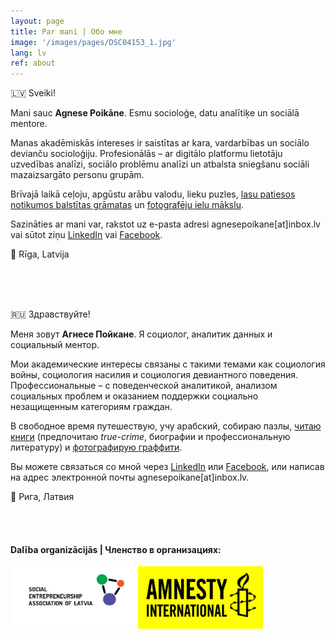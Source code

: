 ```yaml
---
layout: page
title: Par mani | Обо мне
image: '/images/pages/DSC04153_1.jpg'
lang: lv
ref: about
---
```


:latvia: Sveiki!

Mani sauc **Agnese Poikāne**. Esmu socioloģe, datu analītiķe un sociālā mentore. 

Manas akadēmiskās intereses ir saistītas ar kara, vardarbības un sociālo devianču socioloģiju. Profesionālās – ar digitālo platformu lietotāju uzvedības analīzi, sociālo problēmu analīzi un atbalsta sniegšanu sociāli mazaizsargāto personu grupām. 

Brīvajā laikā ceļoju, apgūstu arābu valodu, lieku puzles, [lasu patiesos notikumos balstītas grāmatas](https://www.goodreads.com/user/show/22833723-agnese) un [fotografēju ielu mākslu](https://www.instagram.com/street.art.photographer/). 

Sazināties ar mani var, rakstot uz e-pasta adresi agnesepoikane[at]inbox.lv vai sūtot ziņu [LinkedIn](https://www.linkedin.com/in/agnese-poikane/) vai [Facebook](https://www.facebook.com/agnese.poikane/). 

:round_pushpin: Rīga, Latvija 

<br/>
<br/>
<br/>

:ru: Здравствуйте!

Меня зовут **Агнесе Пойкане**. Я социолог, аналитик данных и социальный ментор.

Мои академические интересы связаны с такими темами как социология войны, социология насилия и социология девиантного поведения. Профессиональные – с поведенческой аналитикой, анализом социальных проблем и оказанием поддержки социально незащищенным категориям граждан.

В свободное время путешествую, учу арабский, собираю пазлы, [читаю книги](https://www.goodreads.com/user/show/22833723-agnese) (предпочитаю *true-crime*, биографии и профессиональную литературу) и [фотографирую граффити](https://www.instagram.com/street.art.photographer/).

Вы можете связаться со мной через [LinkedIn](https://www.linkedin.com/in/agnese-poikane/) или [Facebook](https://www.facebook.com/agnese.poikane/), или написав на адрес электронной почты agnesepoikane[at]inbox.lv. 

:round_pushpin: Рига, Латвия

<br/>
<br/>

#### Dalība organizācijās | Членство в организациях:

<img src="/images/pages/lsua-logo-eng.jpg" alt="[Latvijas Sociālās uzņēmējdarbības asociācija](sua.lv)" width="200" height="100">

<img src="/images/pages/amnesty.jpg" alt="Amnesty International" width="200" height="100">


